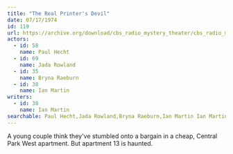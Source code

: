 ```yaml
---
title: "The Real Printer's Devil"
date: 07/17/1974
id: 119
url: https://archive.org/download/cbs_radio_mystery_theater/cbs_radio_mystery_theater-0101-0150.zip/cbs_radio_mystery_theater-0101-0150%2Fcbsrmt_0119_the_real_printers_devil.mp3
actors:  
  - id: 58
    name: Paul Hecht  
  - id: 69
    name: Jada Rowland  
  - id: 35
    name: Bryna Raeburn  
  - id: 38
    name: Ian Martin
writers:  
  - id: 38
    name: Ian Martin
searchable: Paul Hecht,Jada Rowland,Bryna Raeburn,Ian Martin Ian Martin
---
```

A young couple think they've stumbled onto a bargain in a cheap, Central Park West apartment. But apartment 13 is haunted.